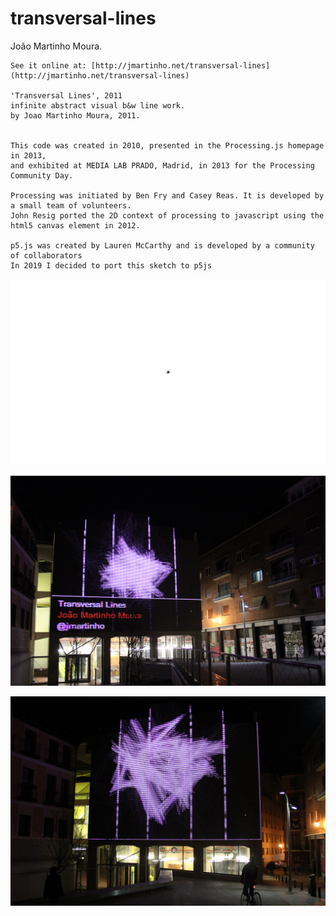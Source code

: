 # transversal-lines

  João Martinho Moura.

	See it online at: [http://jmartinho.net/transversal-lines](http://jmartinho.net/transversal-lines)
		
	'Transversal Lines', 2011
	infinite abstract visual b&w line work.
	by Joao Martinho Moura, 2011. 


	This code was created in 2010, presented in the Processing.js homepage in 2013,
	and exhibited at MEDIA LAB PRADO, Madrid, in 2013 for the Processing Community Day.

	Processing was initiated by Ben Fry and Casey Reas. It is developed by a small team of volunteers.
	John Resig ported the 2D context of processing to javascript using the html5 canvas element in 2012.

	p5.js was created by Lauren McCarthy and is developed by a community of collaborators 
	In 2019 I decided to port this sketch to p5js 
    	


![alt text](https://github.com/jmartinho/Transversal-Lines/blob/master/Images/imageSequences.gif?raw=true)

![alt text](https://github.com/jmartinho/Transversal-Lines/blob/master/Images/transversal-lines_Joao-Martinho-Moura_MediaLabPrado_01.jpg?raw=true)

![alt text](https://github.com/jmartinho/Transversal-Lines/blob/master/Images/transversal-lines_Joao-Martinho-Moura_MediaLabPrado_02.jpg?raw=true)